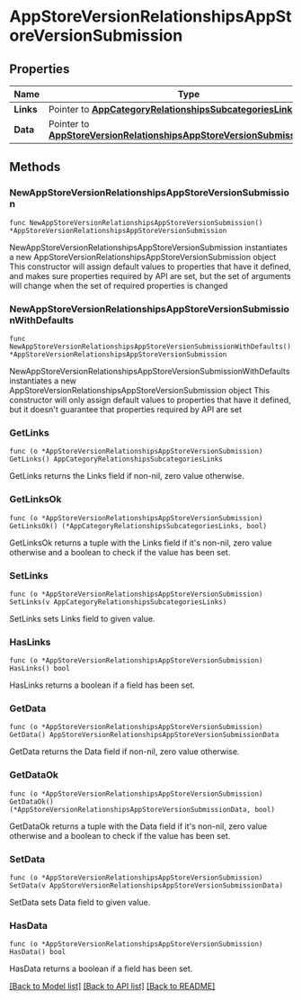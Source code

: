 # AppStoreVersionRelationshipsAppStoreVersionSubmission

## Properties

Name | Type | Description | Notes
------------ | ------------- | ------------- | -------------
**Links** | Pointer to [**AppCategoryRelationshipsSubcategoriesLinks**](AppCategory_relationships_subcategories_links.md) |  | [optional] 
**Data** | Pointer to [**AppStoreVersionRelationshipsAppStoreVersionSubmissionData**](AppStoreVersion_relationships_appStoreVersionSubmission_data.md) |  | [optional] 

## Methods

### NewAppStoreVersionRelationshipsAppStoreVersionSubmission

`func NewAppStoreVersionRelationshipsAppStoreVersionSubmission() *AppStoreVersionRelationshipsAppStoreVersionSubmission`

NewAppStoreVersionRelationshipsAppStoreVersionSubmission instantiates a new AppStoreVersionRelationshipsAppStoreVersionSubmission object
This constructor will assign default values to properties that have it defined,
and makes sure properties required by API are set, but the set of arguments
will change when the set of required properties is changed

### NewAppStoreVersionRelationshipsAppStoreVersionSubmissionWithDefaults

`func NewAppStoreVersionRelationshipsAppStoreVersionSubmissionWithDefaults() *AppStoreVersionRelationshipsAppStoreVersionSubmission`

NewAppStoreVersionRelationshipsAppStoreVersionSubmissionWithDefaults instantiates a new AppStoreVersionRelationshipsAppStoreVersionSubmission object
This constructor will only assign default values to properties that have it defined,
but it doesn't guarantee that properties required by API are set

### GetLinks

`func (o *AppStoreVersionRelationshipsAppStoreVersionSubmission) GetLinks() AppCategoryRelationshipsSubcategoriesLinks`

GetLinks returns the Links field if non-nil, zero value otherwise.

### GetLinksOk

`func (o *AppStoreVersionRelationshipsAppStoreVersionSubmission) GetLinksOk() (*AppCategoryRelationshipsSubcategoriesLinks, bool)`

GetLinksOk returns a tuple with the Links field if it's non-nil, zero value otherwise
and a boolean to check if the value has been set.

### SetLinks

`func (o *AppStoreVersionRelationshipsAppStoreVersionSubmission) SetLinks(v AppCategoryRelationshipsSubcategoriesLinks)`

SetLinks sets Links field to given value.

### HasLinks

`func (o *AppStoreVersionRelationshipsAppStoreVersionSubmission) HasLinks() bool`

HasLinks returns a boolean if a field has been set.

### GetData

`func (o *AppStoreVersionRelationshipsAppStoreVersionSubmission) GetData() AppStoreVersionRelationshipsAppStoreVersionSubmissionData`

GetData returns the Data field if non-nil, zero value otherwise.

### GetDataOk

`func (o *AppStoreVersionRelationshipsAppStoreVersionSubmission) GetDataOk() (*AppStoreVersionRelationshipsAppStoreVersionSubmissionData, bool)`

GetDataOk returns a tuple with the Data field if it's non-nil, zero value otherwise
and a boolean to check if the value has been set.

### SetData

`func (o *AppStoreVersionRelationshipsAppStoreVersionSubmission) SetData(v AppStoreVersionRelationshipsAppStoreVersionSubmissionData)`

SetData sets Data field to given value.

### HasData

`func (o *AppStoreVersionRelationshipsAppStoreVersionSubmission) HasData() bool`

HasData returns a boolean if a field has been set.


[[Back to Model list]](../README.md#documentation-for-models) [[Back to API list]](../README.md#documentation-for-api-endpoints) [[Back to README]](../README.md)


